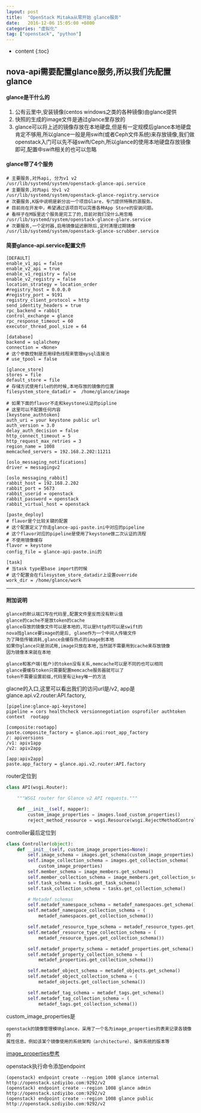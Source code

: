 ```yaml
---
layout: post
title:  "OpenStack Mitaka从零开始 glance服务"
date:   2016-12-06 15:05:00 +0800
categories: "虚拟化"
tag: ["openstack", "python"]
---
```


* content
{:toc}



## nova-api需要配置glance服务,所以我们先配置glance

#### glance是干什么的
1. 公有云里中,安装镜像(centos windows之类的各种镜像)由glance提供
2. 快照的生成的image文件是通过glance里存放的
3. glance可以将上述的镜像存放在本地硬盘,但是有一定规模后glance本地硬盘肯定不够用,所以glance一般是用swift(或者Ceph文件系统)来存放镜像,我们做openstack入门可以先不碰swift/Ceph,所以glance的使用本地硬盘存放镜像即可,配置中swift相关的也可以忽略

#### glance带了4个服务
    # 主要服务,对外api, 分为v1 v2
    /usr/lib/systemd/system/openstack-glance-api.service
    # 主要服务,对内api 分v1 v2
    /usr/lib/systemd/system/openstack-glance-registry.service
    # 次要服务,K版中说明是新分出一个项目Glare，专门提供特殊的源服务。
    # 目前尚在开发中，希望通过该项目可以完善各种App Store的安装问题。
    # 看样子在M版里这个服务是完工了的,目前对我们没什么用忽略
    /usr/lib/systemd/system/openstack-glance-glare.service
    # 次要服务,一个定时器,启用镜像延迟删除后,定时清理过期镜像
    /usr/lib/systemd/system/openstack-glance-scrubber.service


#### 简要glance-api.service配置文件

```config_file
[DEFAULT]
enable_v1_api = false
enable_v2_api = true
enable_v1_registry = false
enable_v2_registry = false
location_strategy = location_order
#registry_host = 0.0.0.0
#registry_port = 9191
registry_client_protocol = http
send_identity_headers = true
rpc_backend = rabbit
control_exchange = glance
rpc_response_timeout = 60
executor_thread_pool_size = 64

[database]
backend = sqlalchemy
connection = <None>
# 这个参数控制是否用绿色线程来管理mysql连接池
# use_tpool = false

[glance_store]
stores = file
default_store = file
# 存储方式使用file的的时候,本地存放的镜像的位置
filesystem_store_datadir =  /home/glance/image

# 如果下面的flavor不走和keystone认证的pipline
# 这里可以不配置任何内容
[keystone_authtoken]
auth_uri = your keystone public url
auth_version = 3.0
delay_auth_decision = false
http_connect_timeout = 5
http_request_max_retries = 3
region_name = 1008
memcached_servers = 192.168.2.202:11211

[oslo_messaging_notifications]
driver = messagingv2

[oslo_messaging_rabbit]
rabbit_host = 192.168.2.202
rabbit_port = 5673
rabbit_userid = openstack
rabbit_password = openstack
rabbit_virtual_host = openstack

[paste_deploy]
# flavor是个比较关键的配置
# 这个配置定义了你走glance-api-paste.ini中对应的pipeline
# 这个flavor对应的pipeline是使用了keystone做二次认证的流程
# 不使用镜像缓存
flavor = keystone
config_file = glance-api-paste.ini的

[task]
# 当task type是base import的时候
# 这个配置会在filesystem_store_datadir上设置override
work_dir = /home/glance/work
```
---

#### 附加说明
    glance的默认端口写在代码里,配置文件里反而没有默认值
    glance的cache不是放token的cache
    glance存放的镜像文件可以是本地的,可以是http的可以是swift的
    nova找glance要image的是后, glane作为一个中间人传输文件
    为了降低传输消耗,glance会缓存热点的image到本地
    如果你glance只是测试用,image只放在本地,当然就不需要用到cache来存放镜像
    因为镜像本来就在本地

    glance和客户端(租户)的token没有关系,memcache可以是不同的也可以相同
    glance要缓存token只需要配置memcache服务器就可以了
    token不需要设置前缀,代码里有让key唯一的方法

glacne的入口,这里可以看出我们的访问url是/v2, app是glance.api.v2.router:API.factory,
```config_file
[pipeline:glance-api-keystone]
pipeline = cors healthcheck versionnegotiation osprofiler authtoken context  rootapp

[composite:rootapp]
paste.composite_factory = glance.api:root_app_factory
/: apiversions
/v1: apiv1app
/v2: apiv2app

[app:apiv2app]
paste.app_factory = glance.api.v2.router:API.factory

```


router定位到

```python
class API(wsgi.Router):

    """WSGI router for Glance v2 API requests."""

    def __init__(self, mapper):
        custom_image_properties = images.load_custom_properties()
        reject_method_resource = wsgi.Resource(wsgi.RejectMethodController())
```

controller最后定位到

```python
class Controller(object):
    def __init__(self, custom_image_properties=None):
        self.image_schema = images.get_schema(custom_image_properties)
        self.image_collection_schema = images.get_collection_schema(
            custom_image_properties)
        self.member_schema = image_members.get_schema()
        self.member_collection_schema = image_members.get_collection_schema()
        self.task_schema = tasks.get_task_schema()
        self.task_collection_schema = tasks.get_collection_schema()

        # Metadef schemas
        self.metadef_namespace_schema = metadef_namespaces.get_schema()
        self.metadef_namespace_collection_schema = (
            metadef_namespaces.get_collection_schema())

        self.metadef_resource_type_schema = metadef_resource_types.get_schema()
        self.metadef_resource_type_collection_schema = (
            metadef_resource_types.get_collection_schema())

        self.metadef_property_schema = metadef_properties.get_schema()
        self.metadef_property_collection_schema = (
            metadef_properties.get_collection_schema())

        self.metadef_object_schema = metadef_objects.get_schema()
        self.metadef_object_collection_schema = (
            metadef_objects.get_collection_schema())

        self.metadef_tag_schema = metadef_tags.get_schema()
        self.metadef_tag_collection_schema = (
            metadef_tags.get_collection_schema())
```                                       

custom_image_properties是

    openstack的镜像管理模块glance，采用了一个名为image_properties的表来记录各镜像的
    属性信息，例如该某个镜像使用的系统架构（architecture）、操作系统的版本等
[image_properties参考](http://blog.csdn.net/weiyuanke/article/details/23788875)

openstack执行命令添加endpoint

    (openstack) endpoint create --region 1008 glance internal http://openstack.szdiyibo.com:9292/v2
    (openstack) endpoint create --region 1008 glance admin http://openstack.szdiyibo.com:9292/v2
    (openstack) endpoint create --region 1008 glance public http://openstack.szdiyibo.com:9292/v2
